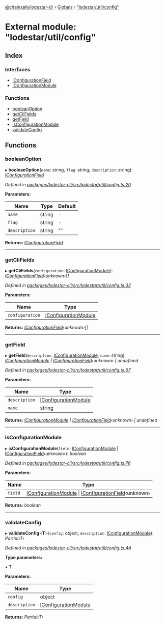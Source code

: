 [@chainsafe/lodestar-cli](../README.md) › [Globals](../globals.md) › ["lodestar/util/config"](_lodestar_util_config_.md)

# External module: "lodestar/util/config"

## Index

### Interfaces

* [IConfigurationField](../interfaces/_lodestar_util_config_.iconfigurationfield.md)
* [IConfigurationModule](../interfaces/_lodestar_util_config_.iconfigurationmodule.md)

### Functions

* [booleanOption](_lodestar_util_config_.md#booleanoption)
* [getCliFields](_lodestar_util_config_.md#getclifields)
* [getField](_lodestar_util_config_.md#getfield)
* [isConfigurationModule](_lodestar_util_config_.md#isconfigurationmodule)
* [validateConfig](_lodestar_util_config_.md#validateconfig)

## Functions

###  booleanOption

▸ **booleanOption**(`name`: string, `flag`: string, `description`: string): *[IConfigurationField](../interfaces/_lodestar_util_config_.iconfigurationfield.md)*

*Defined in [packages/lodestar-cli/src/lodestar/util/config.ts:20](https://github.com/ChainSafe/lodestar/blob/14ce11e45/packages/lodestar-cli/src/lodestar/util/config.ts#L20)*

**Parameters:**

Name | Type | Default |
------ | ------ | ------ |
`name` | string | - |
`flag` | string | - |
`description` | string | "" |

**Returns:** *[IConfigurationField](../interfaces/_lodestar_util_config_.iconfigurationfield.md)*

___

###  getCliFields

▸ **getCliFields**(`configuration`: [IConfigurationModule](../interfaces/_lodestar_util_config_.iconfigurationmodule.md)): *[IConfigurationField](../interfaces/_lodestar_util_config_.iconfigurationfield.md)‹unknown›[]*

*Defined in [packages/lodestar-cli/src/lodestar/util/config.ts:32](https://github.com/ChainSafe/lodestar/blob/14ce11e45/packages/lodestar-cli/src/lodestar/util/config.ts#L32)*

**Parameters:**

Name | Type |
------ | ------ |
`configuration` | [IConfigurationModule](../interfaces/_lodestar_util_config_.iconfigurationmodule.md) |

**Returns:** *[IConfigurationField](../interfaces/_lodestar_util_config_.iconfigurationfield.md)‹unknown›[]*

___

###  getField

▸ **getField**(`description`: [IConfigurationModule](../interfaces/_lodestar_util_config_.iconfigurationmodule.md), `name`: string): *[IConfigurationModule](../interfaces/_lodestar_util_config_.iconfigurationmodule.md) | [IConfigurationField](../interfaces/_lodestar_util_config_.iconfigurationfield.md)‹unknown› | undefined*

*Defined in [packages/lodestar-cli/src/lodestar/util/config.ts:67](https://github.com/ChainSafe/lodestar/blob/14ce11e45/packages/lodestar-cli/src/lodestar/util/config.ts#L67)*

**Parameters:**

Name | Type |
------ | ------ |
`description` | [IConfigurationModule](../interfaces/_lodestar_util_config_.iconfigurationmodule.md) |
`name` | string |

**Returns:** *[IConfigurationModule](../interfaces/_lodestar_util_config_.iconfigurationmodule.md) | [IConfigurationField](../interfaces/_lodestar_util_config_.iconfigurationfield.md)‹unknown› | undefined*

___

###  isConfigurationModule

▸ **isConfigurationModule**(`field`: [IConfigurationModule](../interfaces/_lodestar_util_config_.iconfigurationmodule.md) | [IConfigurationField](../interfaces/_lodestar_util_config_.iconfigurationfield.md)‹unknown›): *boolean*

*Defined in [packages/lodestar-cli/src/lodestar/util/config.ts:76](https://github.com/ChainSafe/lodestar/blob/14ce11e45/packages/lodestar-cli/src/lodestar/util/config.ts#L76)*

**Parameters:**

Name | Type |
------ | ------ |
`field` | [IConfigurationModule](../interfaces/_lodestar_util_config_.iconfigurationmodule.md) &#124; [IConfigurationField](../interfaces/_lodestar_util_config_.iconfigurationfield.md)‹unknown› |

**Returns:** *boolean*

___

###  validateConfig

▸ **validateConfig**<**T**>(`config`: object, `description`: [IConfigurationModule](../interfaces/_lodestar_util_config_.iconfigurationmodule.md)): *Partial‹T›*

*Defined in [packages/lodestar-cli/src/lodestar/util/config.ts:44](https://github.com/ChainSafe/lodestar/blob/14ce11e45/packages/lodestar-cli/src/lodestar/util/config.ts#L44)*

**Type parameters:**

▪ **T**

**Parameters:**

Name | Type |
------ | ------ |
`config` | object |
`description` | [IConfigurationModule](../interfaces/_lodestar_util_config_.iconfigurationmodule.md) |

**Returns:** *Partial‹T›*
